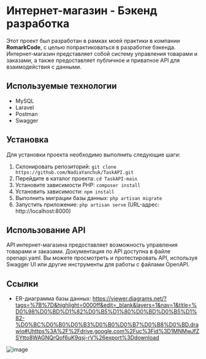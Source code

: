 # Интернет-магазин - Бэкенд разработка

Этот проект был разработан в рамках моей практики в компании **RomarkCode**, с целью попрактиковаться в разработке бэкенда. Интернет-магазин представляет собой систему управления товарами и заказами, а также предоставляет публичное и приватное API для взаимодействия с данными.

## Используемые технологии
- MySQL
- Laravel
- Postman
- Swagger

## Установка

Для установки проекта необходимо выполнить следующие шаги:

1. Склонировать репозиторий: `git clone https://github.com/NadiaYanchuk/TaskAPI.git`
2. Перейдите в каталог проекта: `cd TaskAPI-main`
3. Установите зависимости PHP: `composer install`
4. Установить зависимости: `npm install`
5. Выполнить миграции базы данных: `php artisan migrate`
6. Запустить приложение: `php artisan serve` (URL-адрес: http://localhost:8000)

## Использование API

API интернет-магазина предоставляет возможность управления товарами и заказами. Документация по API доступна в файле openapi.yaml. Вы можете просмотреть и протестировать API, используя Swagger UI или другие инструменты для работы с файлами OpenAPI.

## Ссылки

- ER-диаграмма базы данных: https://viewer.diagrams.net/?tags=%7B%7D&highlight=0000ff&edit=_blank&layers=1&nav=1&title=%D0%98%D0%BD%D1%82%D0%B5%D1%80%D0%BD%D0%B5%D1%82-%D0%BC%D0%B0%D0%B3%D0%B0%D0%B7%D0%B8%D0%BD.drawio#Uhttps%3A%2F%2Fdrive.google.com%2Fuc%3Fid%3D1MNMwJfZSYtto8WAGNQrQof6uK9qsj-rV%26export%3Ddownload

![image](https://github.com/NadiaYanchuk/TaskAPI/assets/99792876/181b2f06-1da2-400f-8fcc-2ade888801d4)


